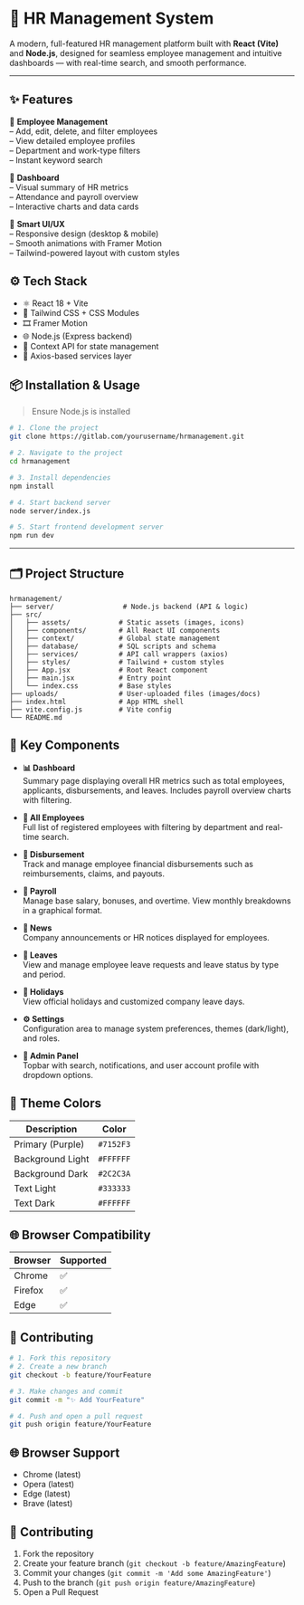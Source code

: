 # 💼 HR Management System

A modern, full-featured HR management platform built with **React (Vite)** and **Node.js**, designed for seamless employee management and intuitive dashboards — with real-time search, and smooth performance.

---

## ✨ Features

🔹 **Employee Management**  
– Add, edit, delete, and filter employees  
– View detailed employee profiles  
– Department and work-type filters  
– Instant keyword search  

🔹 **Dashboard**  
– Visual summary of HR metrics  
– Attendance and payroll overview  
– Interactive charts and data cards  

🔹 **Smart UI/UX**  
– Responsive design (desktop & mobile)  
– Smooth animations with Framer Motion  
– Tailwind-powered layout with custom styles  



## ⚙️ Tech Stack

- ⚛️ React 18 + Vite  
- 🎨 Tailwind CSS + CSS Modules  
- 🎞️ Framer Motion  
- 🌐 Node.js (Express backend)  
- 🧠 Context API for state management  
- 🔁 Axios-based services layer  



## 📦 Installation & Usage

> Ensure Node.js is installed

```bash
# 1. Clone the project
git clone https://gitlab.com/yourusername/hrmanagement.git

# 2. Navigate to the project
cd hrmanagement

# 3. Install dependencies
npm install

# 4. Start backend server
node server/index.js

# 5. Start frontend development server
npm run dev
```

---

## 🗂️ Project Structure

```
hrmanagement/
├── server/                 # Node.js backend (API & logic)
├── src/
│   ├── assets/            # Static assets (images, icons)
│   ├── components/        # All React UI components
│   ├── context/           # Global state management
│   ├── database/          # SQL scripts and schema
│   ├── services/          # API call wrappers (axios)
│   ├── styles/            # Tailwind + custom styles
│   ├── App.jsx            # Root React component
│   ├── main.jsx           # Entry point
│   └── index.css          # Base styles
├── uploads/               # User-uploaded files (images/docs)
├── index.html             # App HTML shell
├── vite.config.js         # Vite config
└── README.md
```



## 📌 Key Components

- **📊 Dashboard**  
  Summary page displaying overall HR metrics such as total employees, applicants, disbursements, and leaves. Includes payroll overview charts with filtering.

- **👥 All Employees**  
  Full list of registered employees with filtering by department and real-time search.

- **💸 Disbursement**  
  Track and manage employee financial disbursements such as reimbursements, claims, and payouts.

- **📁 Payroll**  
  Manage base salary, bonuses, and overtime. View monthly breakdowns in a graphical format.

- **📰 News**  
  Company announcements or HR notices displayed for employees.

- **🌿 Leaves**  
  View and manage employee leave requests and leave status by type and period.

- **📅 Holidays**  
  View official holidays and customized company leave days.

- **⚙️ Settings**  
  Configuration area to manage system preferences, themes (dark/light), and roles.

- **👤 Admin Panel**  
  Topbar with search, notifications, and user account profile with dropdown options.



## 🎨 Theme Colors

| Description        | Color        |
|--------------------|--------------|
| Primary (Purple)   | `#7152F3`    |
| Background Light   | `#FFFFFF`    |
| Background Dark    | `#2C2C3A`    |
| Text Light         | `#333333`    |
| Text Dark          | `#FFFFFF`    |



## 🌐 Browser Compatibility

| Browser      | Supported |
|--------------|-----------|
| Chrome       | ✅         |
| Firefox      | ✅         |
| Edge         | ✅         |



## 🤝 Contributing

```bash
# 1. Fork this repository
# 2. Create a new branch
git checkout -b feature/YourFeature

# 3. Make changes and commit
git commit -m "✨ Add YourFeature"

# 4. Push and open a pull request
git push origin feature/YourFeature
```



## 🌐 Browser Support

- Chrome (latest)
- Opera (latest)
- Edge (latest)
- Brave (latest)

## 🤝 Contributing

1. Fork the repository
2. Create your feature branch (`git checkout -b feature/AmazingFeature`)
3. Commit your changes (`git commit -m 'Add some AmazingFeature'`)
4. Push to the branch (`git push origin feature/AmazingFeature`)
5. Open a Pull Request

